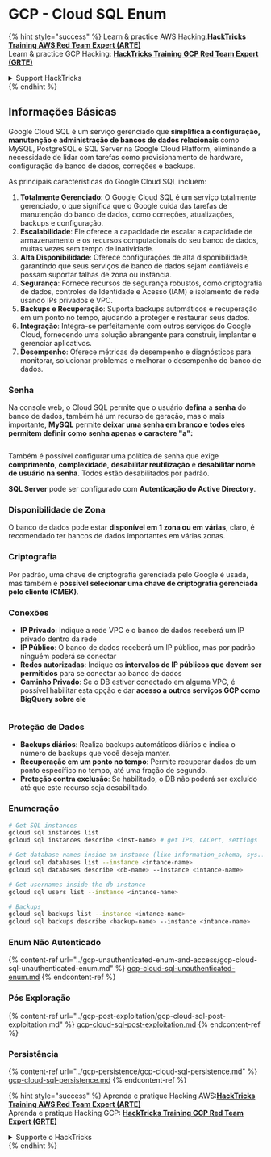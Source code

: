 # GCP - Cloud SQL Enum

{% hint style="success" %}
Learn & practice AWS Hacking:<img src="../../../.gitbook/assets/image (1) (1) (1) (1).png" alt="" data-size="line">[**HackTricks Training AWS Red Team Expert (ARTE)**](https://training.hacktricks.xyz/courses/arte)<img src="../../../.gitbook/assets/image (1) (1) (1) (1).png" alt="" data-size="line">\
Learn & practice GCP Hacking: <img src="../../../.gitbook/assets/image (2) (1).png" alt="" data-size="line">[**HackTricks Training GCP Red Team Expert (GRTE)**<img src="../../../.gitbook/assets/image (2) (1).png" alt="" data-size="line">](https://training.hacktricks.xyz/courses/grte)

<details>

<summary>Support HackTricks</summary>

* Check the [**subscription plans**](https://github.com/sponsors/carlospolop)!
* **Join the** 💬 [**Discord group**](https://discord.gg/hRep4RUj7f) or the [**telegram group**](https://t.me/peass) or **follow** us on **Twitter** 🐦 [**@hacktricks\_live**](https://twitter.com/hacktricks_live)**.**
* **Share hacking tricks by submitting PRs to the** [**HackTricks**](https://github.com/carlospolop/hacktricks) and [**HackTricks Cloud**](https://github.com/carlospolop/hacktricks-cloud) github repos.

</details>
{% endhint %}

## Informações Básicas

Google Cloud SQL é um serviço gerenciado que **simplifica a configuração, manutenção e administração de bancos de dados relacionais** como MySQL, PostgreSQL e SQL Server na Google Cloud Platform, eliminando a necessidade de lidar com tarefas como provisionamento de hardware, configuração de banco de dados, correções e backups.

As principais características do Google Cloud SQL incluem:

1. **Totalmente Gerenciado**: O Google Cloud SQL é um serviço totalmente gerenciado, o que significa que o Google cuida das tarefas de manutenção do banco de dados, como correções, atualizações, backups e configuração.
2. **Escalabilidade**: Ele oferece a capacidade de escalar a capacidade de armazenamento e os recursos computacionais do seu banco de dados, muitas vezes sem tempo de inatividade.
3. **Alta Disponibilidade**: Oferece configurações de alta disponibilidade, garantindo que seus serviços de banco de dados sejam confiáveis e possam suportar falhas de zona ou instância.
4. **Segurança**: Fornece recursos de segurança robustos, como criptografia de dados, controles de Identidade e Acesso (IAM) e isolamento de rede usando IPs privados e VPC.
5. **Backups e Recuperação**: Suporta backups automáticos e recuperação em um ponto no tempo, ajudando a proteger e restaurar seus dados.
6. **Integração**: Integra-se perfeitamente com outros serviços do Google Cloud, fornecendo uma solução abrangente para construir, implantar e gerenciar aplicativos.
7. **Desempenho**: Oferece métricas de desempenho e diagnósticos para monitorar, solucionar problemas e melhorar o desempenho do banco de dados.

### Senha

Na console web, o Cloud SQL permite que o usuário **defina** a **senha** do banco de dados, também há um recurso de geração, mas o mais importante, **MySQL** permite **deixar uma senha em branco e todos eles permitem definir como senha apenas o caractere "a":**

<figure><img src="../../../.gitbook/assets/image (14).png" alt=""><figcaption></figcaption></figure>

Também é possível configurar uma política de senha que exige **comprimento**, **complexidade**, **desabilitar reutilização** e **desabilitar nome de usuário na senha**. Todos estão desabilitados por padrão.

**SQL Server** pode ser configurado com **Autenticação do Active Directory**.

### Disponibilidade de Zona

O banco de dados pode estar **disponível em 1 zona ou em várias**, claro, é recomendado ter bancos de dados importantes em várias zonas.

### Criptografia

Por padrão, uma chave de criptografia gerenciada pelo Google é usada, mas também é **possível selecionar uma chave de criptografia gerenciada pelo cliente (CMEK)**.

### Conexões

* **IP Privado**: Indique a rede VPC e o banco de dados receberá um IP privado dentro da rede
* **IP Público**: O banco de dados receberá um IP público, mas por padrão ninguém poderá se conectar
* **Redes autorizadas**: Indique os **intervalos de IP públicos que devem ser permitidos** para se conectar ao banco de dados
* **Caminho Privado**: Se o DB estiver conectado em alguma VPC, é possível habilitar esta opção e dar **acesso a outros serviços GCP como BigQuery sobre ele**

<figure><img src="../../../.gitbook/assets/image (15).png" alt=""><figcaption></figcaption></figure>

### Proteção de Dados

* **Backups diários**: Realiza backups automáticos diários e indica o número de backups que você deseja manter.
* **Recuperação em um ponto no tempo**: Permite recuperar dados de um ponto específico no tempo, até uma fração de segundo.
* **Proteção contra exclusão**: Se habilitado, o DB não poderá ser excluído até que este recurso seja desabilitado.

### Enumeração
```bash
# Get SQL instances
gcloud sql instances list
gcloud sql instances describe <inst-name> # get IPs, CACert, settings

# Get database names inside an instance (like information_schema, sys...)
gcloud sql databases list --instance <intance-name>
gcloud sql databases describe <db-name> --instance <intance-name>

# Get usernames inside the db instance
gcloud sql users list --instance <intance-name>

# Backups
gcloud sql backups list --instance <intance-name>
gcloud sql backups describe <backup-name> --instance <intance-name>
```
### Enum Não Autenticado

{% content-ref url="../gcp-unauthenticated-enum-and-access/gcp-cloud-sql-unauthenticated-enum.md" %}
[gcp-cloud-sql-unauthenticated-enum.md](../gcp-unauthenticated-enum-and-access/gcp-cloud-sql-unauthenticated-enum.md)
{% endcontent-ref %}

### Pós Exploração

{% content-ref url="../gcp-post-exploitation/gcp-cloud-sql-post-exploitation.md" %}
[gcp-cloud-sql-post-exploitation.md](../gcp-post-exploitation/gcp-cloud-sql-post-exploitation.md)
{% endcontent-ref %}

### Persistência

{% content-ref url="../gcp-persistence/gcp-cloud-sql-persistence.md" %}
[gcp-cloud-sql-persistence.md](../gcp-persistence/gcp-cloud-sql-persistence.md)
{% endcontent-ref %}

{% hint style="success" %}
Aprenda e pratique Hacking AWS:<img src="../../../.gitbook/assets/image (1) (1) (1) (1).png" alt="" data-size="line">[**HackTricks Training AWS Red Team Expert (ARTE)**](https://training.hacktricks.xyz/courses/arte)<img src="../../../.gitbook/assets/image (1) (1) (1) (1).png" alt="" data-size="line">\
Aprenda e pratique Hacking GCP: <img src="../../../.gitbook/assets/image (2) (1).png" alt="" data-size="line">[**HackTricks Training GCP Red Team Expert (GRTE)**<img src="../../../.gitbook/assets/image (2) (1).png" alt="" data-size="line">](https://training.hacktricks.xyz/courses/grte)

<details>

<summary>Supporte o HackTricks</summary>

* Confira os [**planos de assinatura**](https://github.com/sponsors/carlospolop)!
* **Junte-se ao** 💬 [**grupo do Discord**](https://discord.gg/hRep4RUj7f) ou ao [**grupo do telegram**](https://t.me/peass) ou **siga**-nos no **Twitter** 🐦 [**@hacktricks\_live**](https://twitter.com/hacktricks_live)**.**
* **Compartilhe truques de hacking enviando PRs para os repositórios do** [**HackTricks**](https://github.com/carlospolop/hacktricks) e [**HackTricks Cloud**](https://github.com/carlospolop/hacktricks-cloud).

</details>
{% endhint %}

